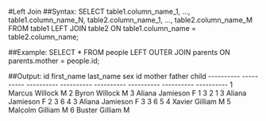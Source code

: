 #Left Join
##Syntax:
	SELECT
    	table1.column_name_1, ..., table1.column_name_N,
        table2.column_name_1, ..., table2.column_name_M
    FROM table1 LEFT JOIN table2
    	ON table1.column_name = table2.column_name;

##Example:
	SELECT * FROM people LEFT OUTER JOIN parents ON parents.mother = people.id;

##Output:
	id          first_name  last_name   sex         id          mother      father      child
	----------  ----------  ----------  ----------  ----------  ----------  ----------  ----------
	1           Marcus      Willock     M
	2           Byron       Willock     M
	3           Aliana      Jamieson    F           1           3           2           1
	3           Aliana      Jamieson    F           2           3           6           4
	3           Aliana      Jamieson    F           3           3           6           5
	4           Xavier      Gilliam     M
	5           Malcolm     Gilliam     M
	6           Buster      Gilliam     M